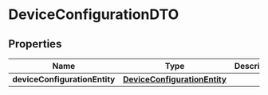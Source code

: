 
# DeviceConfigurationDTO

## Properties
Name | Type | Description | Notes
------------ | ------------- | ------------- | -------------
**deviceConfigurationEntity** | [**DeviceConfigurationEntity**](DeviceConfigurationEntity.md) |  |  [optional]



